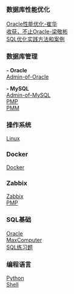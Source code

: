 ### 数据库性能优化

[Oracle性能优化-崔华](https://github.com/lpeiyi/notes/blob/main/database-optimization/Oracle/Oracle-Performance-Optimization/Oracle-Performance-Optimization.md)   
[收获，不止Oracle-梁敬彬](https://github.com/lpeiyi/notes/blob/main/database-optimization/Oracle/Harvest-Not-Just-Oracle/Harvest-Not-Just-Oracle.md)   
[SQL优化实践方法和案例](https://github.com/lpeiyi/notes/blob/main/database-optimization/Oracle/Sql-Optimization-Practice/Sql-Optimization-Practice.md)

### 数据库管理

**- Oracle**   
[Admin-of-Oracle](https://github.com/lpeiyi/notes/blob/main/Database-Administrator/Oracle/Administrators-Guide/Administrators-Guide.md)   

**- MySQL**   
[Admin-of-MySQL](https://github.com/lpeiyi/notes/blob/main/Database-Administrator/MySQL/Admin/Admin-of-MySQL.md)   
[PMP](https://github.com/lpeiyi/notes/blob/main/zabbix/percona-zabbix-templates.md)   
[PMM](https://github.com/lpeiyi/notes/blob/main/Database-Administrator/MySQL/monitoring/PMM/pmm.md)

### 操作系统

[Linux](https://github.com/lpeiyi/notes/blob/main/Linux/Linux.md)   

### Docker

[Docker](https://github.com/lpeiyi/notes/blob/main/docker/docker.md)

### Zabbix   
[Zabbix](https://github.com/lpeiyi/notes/blob/main/zabbix/zabbix.md)   
[PMP](https://github.com/lpeiyi/notes/blob/main/zabbix/percona-zabbix-templates.md)  

### SQL基础

[Oracle](https://github.com/lpeiyi/notes/blob/main/database/oracle.md)  
[MaxComputer](https://github.com/lpeiyi/notes/blob/main/database/MaxComputer.md)   
[SQL练习题](https://github.com/lpeiyi/notes/blob/main/sql/SQLEXER/SQLEXER.md)   

### 编程语言

[Python]()   
[Shell]()
